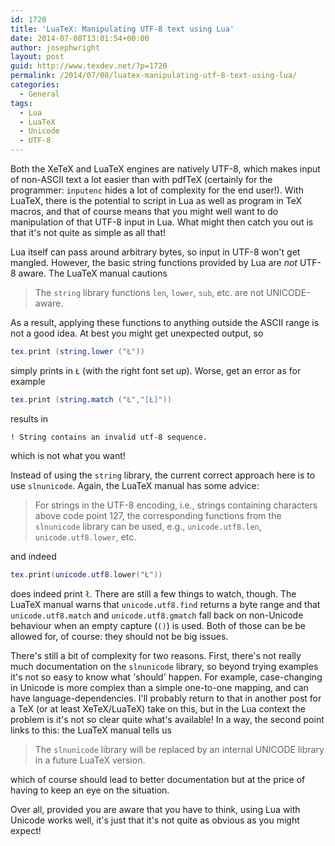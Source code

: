 ```yaml
---
id: 1720
title: 'LuaTeX: Manipulating UTF-8 text using Lua'
date: 2014-07-08T13:01:54+00:00
author: josephwright
layout: post
guid: http://www.texdev.net/?p=1720
permalink: /2014/07/08/luatex-manipulating-utf-8-text-using-lua/
categories:
  - General
tags:
  - Lua
  - LuaTeX
  - Unicode
  - UTF-8
---
```

Both the XeTeX and LuaTeX engines are natively UTF-8, which makes input of non-ASCII text a lot easier than with pdfTeX (certainly for the programmer: `inputenc` hides a lot of complexity for the end user!). With LuaTeX, there is the potential to script in Lua as well as program in TeX macros, and that of course means that you might well want to do manipulation of that UTF-8 input in Lua. What might then catch you out is that it's not quite as simple as all that!

Lua itself can pass around arbitrary bytes, so input in UTF-8 won't get mangled. However, the basic string functions provided by Lua are _not_ UTF-8 aware. The LuaTeX manual cautions

> The `string` library functions `len`, `lower`, `sub`, etc. are not UNICODE-aware.

As a result, applying these functions to anything outside the ASCII range is not a good idea. At best you might get unexpected output, so

```lua
tex.print (string.lower ("Ł"))
```

simply prints in `Ł` (with the right font set up). Worse, get an error as for example

```lua
tex.print (string.match ("Ł","[Ł]"))
```

results in

```
! String contains an invalid utf-8 sequence.
```

which is not what you want!

Instead of using the `string` library, the current correct approach here is to use `slnunicode`. Again, the LuaTeX manual has some advice:

> For strings in the UTF-8 encoding, i.e., strings containing characters above code point 127, the corresponding functions from the `slnunicode` library can be used, e.g., `unicode.utf8.len`, `unicode.utf8.lower`, etc.

and indeed

```lua
tex.print(unicode.utf8.lower("Ł"))
```

does indeed print `ł`. There are still a few things to watch, though. The LuaTeX manual warns that `unicode.utf8.find` returns a byte range and that `unicode.utf8.match` and `unicode.utf8.gmatch` fall back on non-Unicode behaviour when an empty capture (`()`) is used. Both of those can be be allowed for, of course: they should not be big issues.

There's still a bit of complexity for two reasons. First, there's not really much documentation on the `slnunicode` library, so beyond trying examples it's not so easy to know what 'should' happen. For example, case-changing in Unicode is more complex than a simple one-to-one mapping, and can have language-dependencies. I'll probably return to that in another post for a TeX (or at least XeTeX/LuaTeX) take on this, but in the Lua context the problem is it's not so clear quite what's available! In a way, the second point links to this: the LuaTeX manual tells us

>  The `slnunicode` library will be replaced by an internal UNICODE library in a future LuaTeX version.

which of course should lead to better documentation but at the price of having to keep an eye on the situation.

Over all, provided you are aware that you have to think, using Lua with Unicode works well, it's just that it's not quite as obvious as you might expect!
